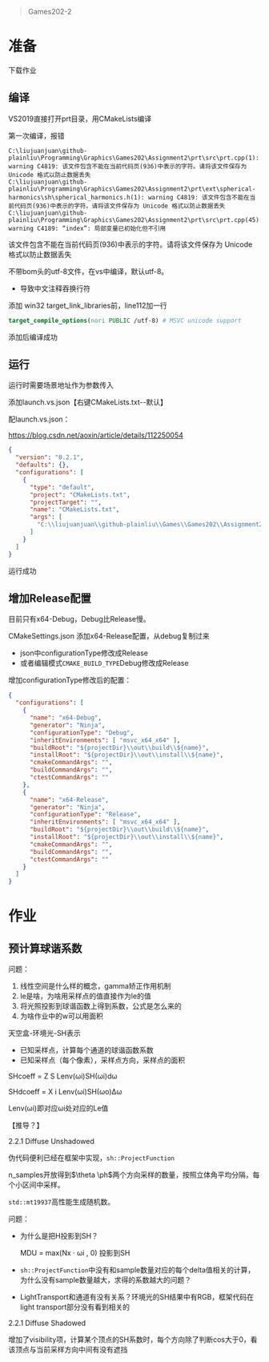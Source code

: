 > Games202-2

# 准备

下载作业

## 编译

VS2019直接打开prt目录，用CMakeLists编译

第一次编译，报错

```
C:\liujuanjuan\github-plainliu\Programming\Graphics\Games202\Assignment2\prt\src\prt.cpp(1): warning C4819: 该文件包含不能在当前代码页(936)中表示的字符。请将该文件保存为 Unicode 格式以防止数据丢失
C:\liujuanjuan\github-plainliu\Programming\Graphics\Games202\Assignment2\prt\ext\spherical-harmonics\sh\spherical_harmonics.h(1): warning C4819: 该文件包含不能在当前代码页(936)中表示的字符。请将该文件保存为 Unicode 格式以防止数据丢失
C:\liujuanjuan\github-plainliu\Programming\Graphics\Games202\Assignment2\prt\src\prt.cpp(45): warning C4189: “index”: 局部变量已初始化但不引用
```

该文件包含不能在当前代码页(936)中表示的字符。请将该文件保存为 Unicode 格式以防止数据丢失

不带bom头的utf-8文件，在vs中编译，默认utf-8。

- 导致中文注释吞换行符

添加 win32 target_link_libraries前，line112加一行

```cmake
target_compile_options(nori PUBLIC /utf-8) # MSVC unicode support
```

添加后编译成功

## 运行

运行时需要场景地址作为参数传入

添加launch.vs.json【右键CMakeLists.txt--默认】

配launch.vs.json：

https://blog.csdn.net/aoxin/article/details/112250054

```json
{
  "version": "0.2.1",
  "defaults": {},
  "configurations": [
    {
      "type": "default",
      "project": "CMakeLists.txt",
      "projectTarget": "",
      "name": "CMakeLists.txt",
      "args": [
        "C:\\liujuanjuan\\github-plainliu\\Games\\Games202\\Assignment2\\prt\\scenes\\prt.xml"
      ]
    }
  ]
}
```

运行成功

## 增加Release配置

目前只有x64-Debug，Debug比Release慢。

CMakeSettings.json 添加x64-Release配置，从debug复制过来

- json中configurationType修改成Release
- 或者编辑模式`CMAKE_BUILD_TYPE`Debug修改成Release



增加configurationType修改后的配置：

```json
{
  "configurations": [
    {
      "name": "x64-Debug",
      "generator": "Ninja",
      "configurationType": "Debug",
      "inheritEnvironments": [ "msvc_x64_x64" ],
      "buildRoot": "${projectDir}\\out\\build\\${name}",
      "installRoot": "${projectDir}\\out\\install\\${name}",
      "cmakeCommandArgs": "",
      "buildCommandArgs": "",
      "ctestCommandArgs": ""
    },
    {
      "name": "x64-Release",
      "generator": "Ninja",
      "configurationType": "Release",
      "inheritEnvironments": [ "msvc_x64_x64" ],
      "buildRoot": "${projectDir}\\out\\build\\${name}",
      "installRoot": "${projectDir}\\out\\install\\${name}",
      "cmakeCommandArgs": "",
      "buildCommandArgs": "",
      "ctestCommandArgs": ""
    }
  ]
}
```

# 作业

## 预计算球谐系数

问题：

1. 线性空间是什么样的概念，gamma矫正作用机制
2. le是啥，为啥用采样点的值直接作为le的值
3. 将光照投影到球谐函数上得到系数，公式是怎么来的
4. 为啥作业中的w可以用面积

天空盒-环境光-SH表示

- 已知采样点，计算每个通道的球谐函数系数
- 已知采样点（每个像素），采样点方向，采样点的面积



SHcoeff = Z S Lenv(ωi)SH(ωi)dω

SHdcoeff = X i Lenv(ωi)SH(ωo)∆ω



Lenv(ωi)即对应ωi处对应的Le值

【推导？】



2.2.1 Diffuse Unshadowed

伪代码便利已经在框架中实现，`sh::ProjectFunction`

n_samples开放得到$\theta \ph$两个方向采样的数量，按照立体角平均分隔，每个小区间中采样。

`std::mt19937`高性能生成随机数。



问题：

- 为什么是把H投影到SH？

  MDU = max(Nx · ωi , 0)  投影到SH

- `sh::ProjectFunction`中没有和sample数量对应的每个delta值相关的计算，为什么没有sample数量越大，求得的系数越大的问题？

- LightTransport和通道有没有关系？环境光的SH结果中有RGB，框架代码在light transport部分没有看到相关的



2.2.1 Diffuse Shadowed

增加了visibility项，计算某个顶点的SH系数时，每个方向除了判断cos大于0，看该顶点与当前采样方向中间有没有遮挡
